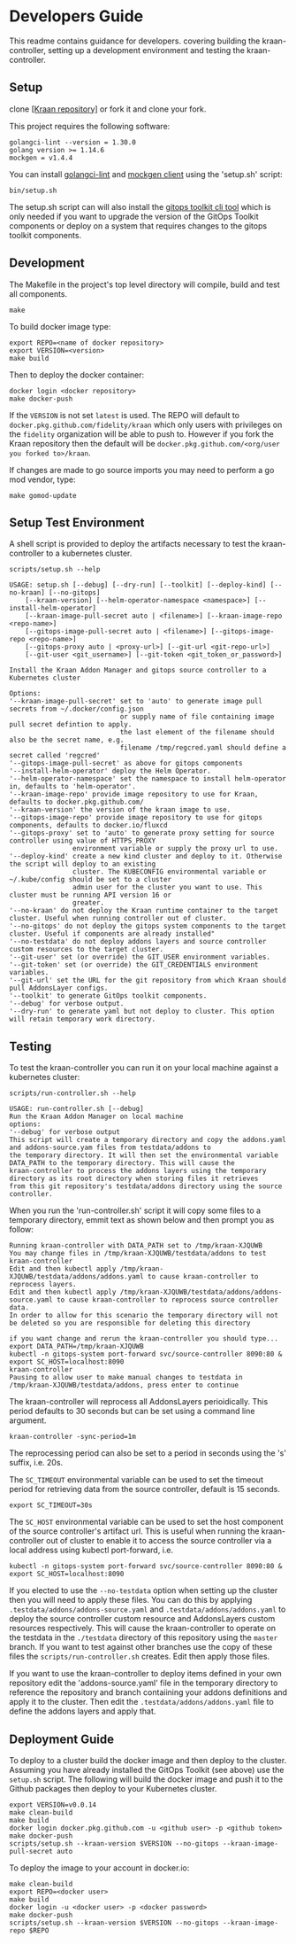 # Developers Guide

This readme contains guidance for developers. covering building the kraan-controller, setting up a development environment and testing the kraan-controller.

## Setup

clone [[Kraan repository]](https://github.com/fidelity/kraan) or fork it and clone your fork. 

This project requires the following software:

    golangci-lint --version = 1.30.0
    golang version >= 1.14.6
    mockgen = v1.4.4

You can install [golangci-lint](https://github.com/golangci/golangci-lint) and [mockgen client](https://github.com/golang/mock) using the 'setup.sh' script:

    bin/setup.sh

The setup.sh script can will also install the [gitops toolkit cli tool](https://toolkit.fluxcd.io/) which is only needed if you want to upgrade the version of the GitOps Toolkit components or deploy on a system that requires changes to the gitops toolkit components.

## Development

The Makefile in the project's top level directory will compile, build and test all components.

    make

To build docker image type:

    export REPO=<name of docker repository>
    export VERSION=<version>
    make build

Then to deploy the docker container:

    docker login <docker repository>
    make docker-push

If the `VERSION` is not set `latest` is used. The REPO will default to `docker.pkg.github.com/fidelity/kraan` which only users with privileges on the `fidelity` organization will be able to push to. However if you fork the Kraan repository then the default will be `docker.pkg.github.com/<org/user you forked to>/kraan`.

If changes are made to go source imports you may need to perform a go mod vendor, type:

    make gomod-update

## Setup Test Environment

A shell script is provided to deploy the artifacts necessary to test the kraan-controller to a kubernetes cluster.

    scripts/setup.sh --help

    USAGE: setup.sh [--debug] [--dry-run] [--toolkit] [--deploy-kind] [--no-kraan] [--no-gitops]
        [--kraan-version] [--helm-operator-namespace <namespace>] [--install-helm-operator]
        [--kraan-image-pull-secret auto | <filename>] [--kraan-image-repo <repo-name>]
        [--gitops-image-pull-secret auto | <filename>] [--gitops-image-repo <repo-name>]
        [--gitops-proxy auto | <proxy-url>] [--git-url <git-repo-url>]
        [--git-user <git_username>] [--git-token <git_token_or_password>]

    Install the Kraan Addon Manager and gitops source controller to a Kubernetes cluster

    Options:
    '--kraan-image-pull-secret' set to 'auto' to generate image pull secrets from ~/.docker/config.json
                                or supply name of file containing image pull secret defintion to apply.
                                the last element of the filename should also be the secret name, e.g.
                                filename /tmp/regcred.yaml should define a secret called 'regcred'
    '--gitops-image-pull-secret' as above for gitops components
    '--install-helm-operator' deploy the Helm Operator.
    '--helm-operator-namespace' set the namespace to install helm-operator in, defaults to 'helm-operator'.
    '--kraan-image-repo' provide image repository to use for Kraan, defaults to docker.pkg.github.com/
    '--kraan-version' the version of the kraan image to use.
    '--gitops-image-repo' provide image repository to use for gitops components, defaults to docker.io/fluxcd
    '--gitops-proxy' set to 'auto' to generate proxy setting for source controller using value of HTTPS_PROXY 
                    environment variable or supply the proxy url to use.
    '--deploy-kind' create a new kind cluster and deploy to it. Otherwise the script will deploy to an existing 
                    cluster. The KUBECONFIG environmental variable or ~/.kube/config should be set to a cluster 
                    admin user for the cluster you want to use. This cluster must be running API version 16 or 
                    greater.
    '--no-kraan' do not deploy the Kraan runtime container to the target cluster. Useful when running controller out of cluster.
    '--no-gitops' do not deploy the gitops system components to the target cluster. Useful if components are already installed"
    '--no-testdata' do not deploy addons layers and source controller custom resources to the target cluster.
    '--git-user' set (or override) the GIT_USER environment variables.
    '--git-token' set (or override) the GIT_CREDENTIALS environment variables.
    '--git-url' set the URL for the git repository from which Kraan should pull AddonsLayer configs.
    '--toolkit' to generate GitOps toolkit components.
    '--debug' for verbose output.
    '--dry-run' to generate yaml but not deploy to cluster. This option will retain temporary work directory.

## Testing

To test the kraan-controller you can run it on your local machine against a kubernetes cluster:

    scripts/run-controller.sh --help

    USAGE: run-controller.sh [--debug]
    Run the Kraan Addon Manager on local machine
    options:
    '--debug' for verbose output
    This script will create a temporary directory and copy the addons.yaml and addons-source.yam files from testdata/addons to
    the temporary directory. It will then set the environmental variable DATA_PATH to the temporary directory. This will cause the
    kraan-controller to process the addons layers using the temporary directory as its root directory when storing files it retrieves
    from this git repository's testdata/addons directory using the source controller.

When you run the 'run-controller.sh' script it will copy some files to a temporary directory, emmit text as shown below and then prompt you as follow:

    Running kraan-controller with DATA_PATH set to /tmp/kraan-XJQUWB
    You may change files in /tmp/kraan-XJQUWB/testdata/addons to test kraan-controller
    Edit and then kubectl apply /tmp/kraan-XJQUWB/testdata/addons/addons.yaml to cause kraan-controller to reprocess layers.
    Edit and then kubectl apply /tmp/kraan-XJQUWB/testdata/addons/addons-source.yaml to cause kraan-controller to reprocess source controller data.
    In order to allow for this scenario the temporary directory will not be deleted so you are responsible for deleting this directory

    if you want change and rerun the kraan-controller you should type...
    export DATA_PATH=/tmp/kraan-XJQUWB
    kubectl -n gitops-system port-forward svc/source-controller 8090:80 &
    export SC_HOST=localhost:8090
    kraan-controller
    Pausing to allow user to make manual changes to testdata in /tmp/kraan-XJQUWB/testdata/addons, press enter to continue

The kraan-controller will reprocess all AddonsLayers perioidically. This period defaults to 30 seconds but can be set using a command line argument.

    kraan-controller -sync-period=1m

The reprocessing period can also be set to a period in seconds using the 's' suffix, i.e. 20s.

The `SC_TIMEOUT` environmental variable can be used to set the timeout period for retrieving data from the source controller, default is 15 seconds.

    export SC_TIMEOUT=30s

The `SC_HOST` environmental variable can be used to set the host component of the source controller's artifact url. This is useful when running the kraan-controller out of cluster to enable it to access the source controller via a local address using kubectl port-forward, i.e.

    kubectl -n gitops-system port-forward svc/source-controller 8090:80 &
	export SC_HOST=localhost:8090

If you elected to use the `--no-testdata` option when setting up the cluster then you will need to apply these files. You can do this by applying `.testdata/addons/addons-source.yaml` and `.testdata/addons/addons.yaml` to deploy the source controller custom resource and AddonsLayers custom resources respectively. This will cause the kraan-controller to operate on the testdata in the `./testdata` directory of this repository using the `master` branch. If you want to test against other branches use the copy of these files the `scripts/run-controller.sh` creates. Edit then apply those files.

If you want to use the kraan-controller to deploy items defined in your own repository edit the 'addons-source.yaml' file in the temporary directory to reference the repository and branch contaiining your addons definitions and apply it to the cluster. Then edit the `.testdata/addons/addons.yaml` file to define the addons layers and apply that.

## Deployment Guide

To deploy to a cluster build the docker image and then deploy to the cluster. Assuming you have already installed the GitOps Toolkit (see above) use the `setup.sh` script. The following will build the docker image and push it to the Github packages then deploy to your Kubernetes cluster.
    
    export VERSION=v0.0.14
    make clean-build
    make build
    docker login docker.pkg.github.com -u <github user> -p <github token>
    make docker-push
    scripts/setup.sh --kraan-version $VERSION --no-gitops --kraan-image-pull-secret auto

To deploy the image to your account in docker.io:

    make clean-build
    export REPO=<docker user>
    make build
    docker login -u <docker user> -p <docker password>
    make docker-push
    scripts/setup.sh --kraan-version $VERSION --no-gitops --kraan-image-repo $REPO
